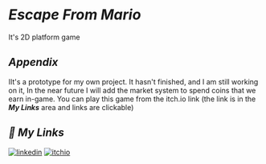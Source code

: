 
# ***Escape From Mario***

It's 2D platform game


## ***Appendix***

IIt's a prototype for my own project. It hasn't finished, and I am still working on it, In the near future I will add the market system to spend coins that we earn in-game. You can play this game from the itch.io link (the link is in the ***My Links*** area and links are clickable)

## ***🔗 My Links***

[![linkedin](https://img.shields.io/badge/linkedin-0A66C2?style=for-the-badge&logo=linkedin&logoColor=white)](https://www.linkedin.com/in/enginc4n/)
[![itchio](https://img.shields.io/badge/itch.io-escape%20from%20mario-blueviolet?style=plastic&logo=appveyor)](https://enginc4n.itch.io/escape-from-mario)
